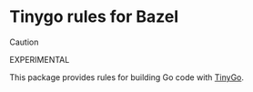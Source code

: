 # Tinygo rules for Bazel

> [!caution]
> EXPERIMENTAL

This package provides rules for building Go code with [TinyGo](https://tinygo.org/).
